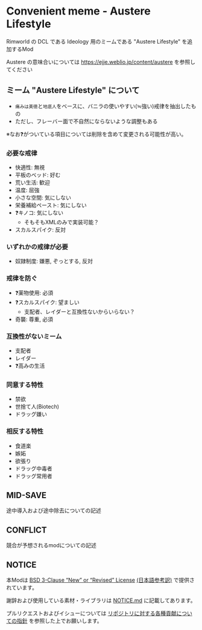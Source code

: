 # Convenient meme - Austere Lifestyle

Rimworld の DCL である Ideology 用のミームである "Austere Lifestyle" を追加するMod

Austere の意味合いについては <https://ejje.weblio.jp/content/austere> を参照してください

## ミーム "Austere Lifestyle" について

- `痛みは美徳`と`地底人`をベースに、バニラの使いやすい(≒強い)戒律を抽出したもの
- ただし、フレーバー面で不自然にならないような調整もある

※なお❓がついている項目については削除を含めて変更される可能性が高い。

### 必要な戒律

- 快適性: 無視
- 平板のベッド: 好む
- 荒い生活: 歓迎
- 温度: 屈強
- 小さな空間: 気にしない
- 栄養補給ペースト: 気にしない
- ❓キノコ: 気にしない
  - そもそもXMLのみで実装可能？
- スカルスパイク: 反対

### いずれかの戒律が必要

- 奴隷制度: 嫌悪, ぞっとする, 反対

### 戒律を防ぐ

- ❓薬物使用: 必須
- ❓スカルスパイク: 望ましい
  - 支配者、レイダーと互換性ないからいらない？
- 奇襲: 尊重, 必須

### 互換性がないミーム

- 支配者
- レイダー
- ❓高みの生活

### 同意する特性

- 禁欲
- 世捨て人(Biotech)
- ドラッグ嫌い

### 相反する特性

- 食道楽
- 嫉妬
- 欲張り
- ドラッグ中毒者
- ドラッグ常用者

## MID-SAVE

途中導入および途中除去についての記述

## CONFLICT

競合が予想されるmodについての記述

## NOTICE

本Modは [BSD 3-Clause “New” or “Revised” License](LICENSE) [(日本語参考訳)](https://licenses.opensource.jp/BSD-3-Clause/BSD-3-Clause.html) で提供されています。

謝辞および使用している素材・ライブラリは [NOTICE.md](NOTICE.md) に記載してあります。

プルリクエストおよびイシューについては [リポジトリに対する各種貢献についての指針](https://github.com/piet-rian/.github/blob/main/CONTRIBUTING.md) を参照した上でお願いします。
